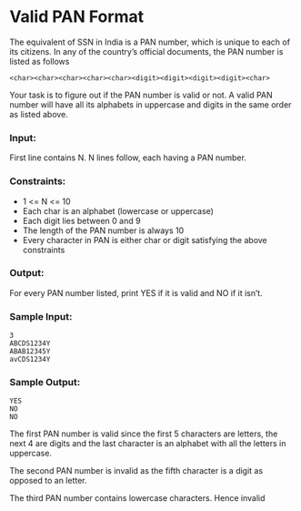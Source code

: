 Valid PAN Format
================

The equivalent of SSN in India is a PAN number, which is unique to each of its citizens. In any of the country’s official documents, the PAN number is listed as follows

    <char><char><char><char><char><digit><digit><digit><digit><char>
Your task is to figure out if the PAN number is valid or not. A valid PAN number will have all its alphabets in uppercase and digits in the same order as listed above.

### Input:

First line contains N. N lines follow, each having a PAN number.

### Constraints:

* 1 <= N <= 10
* Each char is an alphabet (lowercase or uppercase)
* Each digit lies between 0 and 9
* The length of the PAN number is always 10
* Every character in PAN is either char or digit satisfying the above constraints

### Output:

For every PAN number listed, print YES if it is valid and NO if it isn’t.

### Sample Input:

    3
    ABCDS1234Y
    ABAB12345Y
    avCDS1234Y

### Sample Output:

    YES
    NO
    NO

The first PAN number is valid since the first 5 characters are letters, the next 4 are digits and the last character is an alphabet with all the letters in uppercase.

The second PAN number is invalid as the fifth character is a digit as opposed to an letter.

The third PAN number contains lowercase characters. Hence invalid
